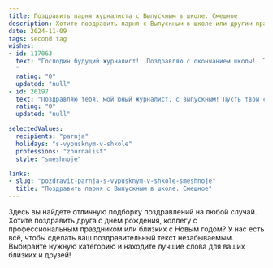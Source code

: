 ```yaml
---
title: Поздравить парня журналиста с Выпускным в школе. Смешное
description: Хотите поздравить парня с Выпускным в школе или другим праздником? Наш ИИ создаст незабываемое поздравление, а вы обязательно выделитесь среди других.  
date: 2024-11-09
tags: second tag
wishes:
- id: 117063
  text: "Господин будущий журналист!  Поздравляю с окончанием школы!  Теперь вместо контрольных – дедлайны, вместо учителей – редакторы, а вместо оценок – рейтинг читаемости (что, кстати, куда сложнее!).  Желаю тебе, чтобы твои статьи всегда были хлеще перца, а  цитаты – ярче, чем твой выпускной костюм!  Пусть твой профессиональный путь будет полон сенсаций (но только не в твоей личной жизни!), а карьера взлетит выше крыши (ну, или хотя бы выше школьного забора!).  С праздником!
  "
  rating: "0"
  updated: "null"
- id: 26197
  text: "Поздравляю тебя, мой юный журналист, с выпускным! Пусть твои статьи будут интереснее школьных сочинений, а интервью - живее уроков. Помни, что в мире журналистики главное - не забывать дома ручку и блокнот. Удачи в новой жизни, где ты станешь звездой, а не просто отличником!"
  rating: "0"
  updated: "null"

selectedValues:
  recipients: "parnja"
  holidays: "s-vypusknym-v-shkole"
  professions: "zhurnalist"
  style: "smeshnoje"

links:
- slug: "pozdravit-parnja-s-vypusknym-v-shkole-smeshnoje"
  title: "Поздравить парня с Выпускным в школе. Смешное"
---
```


Здесь вы найдете отличную подборку поздравлений на любой случай.
Хотите поздравить друга с днём рождения, коллегу с профессиональным праздником или близких с Новым годом? У нас есть всё, чтобы сделать ваш поздравительный текст незабываемым. Выбирайте нужную категорию и находите лучшие слова для ваших близких и друзей!
